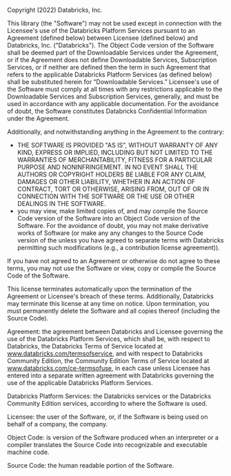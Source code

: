 Copyright (2022) Databricks, Inc.

This library (the "Software") may not be used except in connection with the Licensee's use of the Databricks Platform Services pursuant
to an Agreement (defined below) between Licensee (defined below) and Databricks, Inc. ("Databricks"). The Object Code version of the
Software shall be deemed part of the Downloadable Services under the Agreement, or if the Agreement does not define Downloadable Services,
Subscription Services, or if neither are defined then the term in such Agreement that refers to the applicable Databricks Platform
Services (as defined below) shall be substituted herein for “Downloadable Services.”  Licensee's use of the Software must comply at
all times with any restrictions applicable to the Downloadable Services and Subscription Services, generally, and must be used in
accordance with any applicable documentation. For the avoidance of doubt, the Software constitutes Databricks Confidential Information
under the Agreement.

Additionally, and notwithstanding anything in the Agreement to the contrary:
* THE SOFTWARE IS PROVIDED "AS IS", WITHOUT WARRANTY OF ANY KIND, EXPRESS OR IMPLIED, INCLUDING BUT NOT LIMITED TO THE WARRANTIES
  OF MERCHANTABILITY, FITNESS FOR A PARTICULAR PURPOSE AND NONINFRINGEMENT. IN NO EVENT SHALL THE AUTHORS OR COPYRIGHT HOLDERS BE
  LIABLE FOR ANY CLAIM, DAMAGES OR OTHER LIABILITY, WHETHER IN AN ACTION OF CONTRACT, TORT OR OTHERWISE, ARISING FROM, OUT OF OR
  IN CONNECTION WITH THE SOFTWARE OR THE USE OR OTHER DEALINGS IN THE SOFTWARE.
* you may view, make limited copies of, and may compile the Source Code version of the Software into an Object Code version of the
  Software.  For the avoidance of doubt, you may not make derivative works of Software (or make any any changes to the Source Code
  version of the unless you have agreed to separate terms with Databricks permitting such modifications (e.g., a contribution license
  agreement)).

If you have not agreed to an Agreement or otherwise do not agree to these terms, you may not use the Software or view, copy or compile
the Source Code of the Software.

This license terminates automatically upon the termination of the Agreement or Licensee's breach of these terms.  Additionally,
Databricks may terminate this license at any time on notice.  Upon termination, you must permanently delete the Software and all
copies thereof (including the Source Code).

Agreement: the agreement between Databricks and Licensee governing the use of the Databricks Platform Services, which shall be, with
respect to Databricks, the Databricks Terms of Service located at www.databricks.com/termsofservice, and with respect to Databricks
Community Edition, the Community Edition Terms of Service located at www.databricks.com/ce-termsofuse, in each case unless Licensee
has entered into a separate written agreement with Databricks governing the use of the applicable Databricks Platform Services.

Databricks Platform Services: the Databricks services or the Databricks Community Edition services, according to where the Software is used.

Licensee: the user of the Software, or, if the Software is being used on behalf of a company, the company.

Object Code: is version of the Software produced when an interpreter or a compiler translates the Source Code into recognizable and
executable machine code.

Source Code: the human readable portion of the Software.
